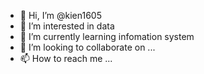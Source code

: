 - 👋 Hi, I’m @kien1605
- 👀 I’m interested in data
- 🌱 I’m currently learning infomation system
- 💞️ I’m looking to collaborate on ...
- 📫 How to reach me ...

<!---
kien1605/kien1605 is a ✨ special ✨ repository because its `README.md` (this file) appears on your GitHub profile.
You can click the Preview link to take a look at your changes.
--->
